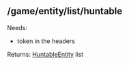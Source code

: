 ## /game/entity/list/huntable

Needs:  
  - token in the headers
  
Returns: [HuntableEntity](https://github.com/mateoox600/RGRPG/blob/master/docs/docs/entity/HuntableEntity.md) list